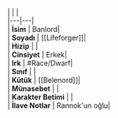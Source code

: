 |  |  |<br>|---|---|<br>| **İsim** | Banlord|<br>| **Soyadı** | [[Lifeforger]]|<br>| **Hizip** | |<br>| **Cinsiyet** | Erkek|<br>| **Irk** | #Race/Dwarf|<br>| **Sınıf** | |<br>| **Kütük** | [[Belenord]]|<br>| **Münasebet** | |<br>| **Karakter Betimi** | |<br>| **İlave Notlar** | Rannok'un oğlu|<br>